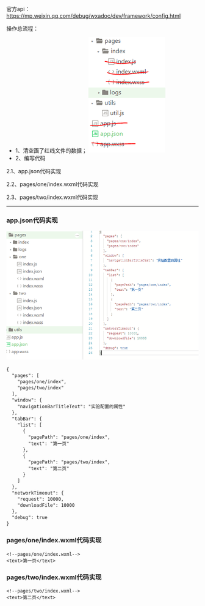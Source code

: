 官方api：https://mp.weixin.qq.com/debug/wxadoc/dev/framework/config.html

操作总流程：
- 1、清空画了红线文件的数据；
![](image/2-1.png)
- 2、编写代码

2.1、app.json代码实现

2.2、pages/one/index.wxml代码实现

2.3、pages/two/index.wxml代码实现

----------
### app.json代码实现
![](image/2-2.png)
```
{
  "pages": [
    "pages/one/index",
    "pages/two/index"
  ],
  "window": {
    "navigationBarTitleText": "实验配置的属性"
  },
  "tabBar": {
    "list": [
      {
        "pagePath": "pages/one/index",
        "text": "第一页"
      },
      {
        "pagePath": "pages/two/index",
        "text": "第二页"
      }
    ]
  },
  "networkTimeout": {
    "request": 10000,
    "downloadFile": 10000
  },
  "debug": true
}
```
### pages/one/index.wxml代码实现
```
<!--pages/one/index.wxml-->
<text>第一页</text>
```

### pages/two/index.wxml代码实现 
```
<!--pages/two/index.wxml-->
<text>第二页</text>
```
